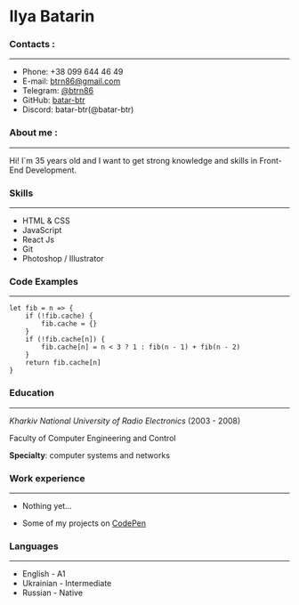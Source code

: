 # Ilya Batarin

### Contacts :
___

* Phone: +38 099 644 46 49
* E-mail: btrn86@gmail.com
* Telegram: [@btrn86](https://t.me/btrn86)
* GitHub: [batar-btr](https://github.com/batar-btr)
* Discord: batar-btr(@batar-btr)

### About me :
___
Hi! I`m 35 years old and I want to get strong knowledge and skills in Front-End Development.

### Skills
___
* HTML & CSS
* JavaScript
* React Js
* Git
* Photoshop / Illustrator

### Code Examples
___
```
let fib = n => {
    if (!fib.cache) {
        fib.cache = {}
    }
    if (!fib.cache[n]) {
        fib.cache[n] = n < 3 ? 1 : fib(n - 1) + fib(n - 2)
    }
    return fib.cache[n]
}
```
### Education
___
*Kharkiv National University of Radio Electronics* (2003 - 2008)

Faculty of Computer Engineering and Control

**Specialty**: computer systems and networks

### Work experience
___
* Nothing yet...

* Some of my projects on [CodePen](https://codepen.io/btrn/)
  
### Languages
___
* English - A1
* Ukrainian - Intermediate
* Russian - Native
